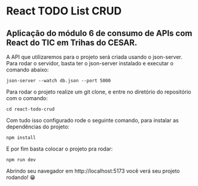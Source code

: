 # React TODO List CRUD
## Aplicação do módulo 6 de consumo de APIs com React do TIC em Trihas do CESAR.

A API que utilizaremos para o projeto será criada usando o json-server. Para rodar o servidor, basta ter o json-server instalado e executar o comando abaixo:
```
json-server --watch db.json --port 5000
```

Para rodar o projeto realize um git clone, e entre no diretório do repositório com o comando:
```
cd react-todo-crud
```

Com tudo isso configurado rode o seguinte comando, para instalar as dependências do projeto:
```
npm install
```
E por fim basta colocar o projeto pra rodar:
```
npm run dev
```

Abrindo seu navegador em http://localhost:5173 você verá seu projeto rodando! 😁
